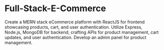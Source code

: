 # Full-Stack-E-Commerce
Create a MERN stack eCommerce platform with ReactJS for frontend showcasing products, cart, and user authentication. Utilize Express, Node.js, MongoDB for backend, crafting APIs for product management, cart updates, and user authentication. Develop an admin panel for product management.
